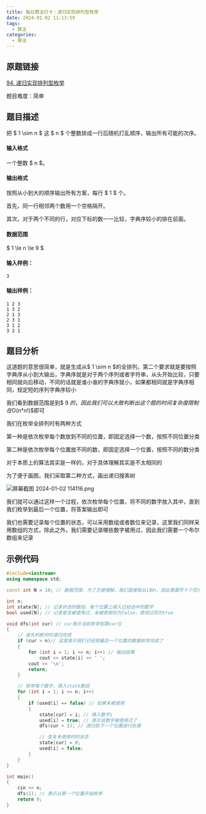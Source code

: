 ```yaml
---
title: 每日算法打卡：递归实现排列型枚举
date: 2024-01-02 11:13:59
tags:
  - 算法
categories:
  - 算法
---
```


## 原题链接

[94. 递归实现排列型枚举](https://www.acwing.com/problem/content/96/)

题目难度：简单

## 题目描述

把 $ 1 \sim n $ 这 $ n $  个整数排成一行后随机打乱顺序，输出所有可能的次序。

#### 输入格式

一个整数 $ n $。

#### 输出格式

按照从小到大的顺序输出所有方案，每行 $ 1 $ 个。

首先，同一行相邻两个数用一个空格隔开。

其次，对于两个不同的行，对应下标的数一一比较，字典序较小的排在前面。

#### 数据范围

$ 1 \le n \le 9 $

#### 输入样例：

```
3 
```

#### 输出样例：

```
1 2 3
1 3 2
2 1 3
2 3 1
3 1 2
3 2 1 
```

## 题目分析

这道题的意思很简单，就是生成从$ 1 \sim n $的全排列，第二个要求就是要按照字典序从小到大输出，字典序就是对于两个序列或者字符串，从头开始比较，只要相同就向后移动，不同的话就是谁小谁的字典序就小，如果都相同就是字典序相同，规定短的序列字典序较小

我们看到数据范围是到$ 9 $的，因此我们可以大致判断出这个题的时间复杂度限制在$O(n*n!)$即可

我们在枚举全排列时有两种方式

第一种是依次枚举每个数放到不同的位置，即固定选择一个数，按照不同位置分类

第二种是依次枚举每个位置放不同的数，即固定选择一个位置，按照不同的数分类

对于本质上的算法其实是一样的，对于具体理解其实是不太相同的

为了便于画图，我们采取第二种方式，画出递归搜素树

![屏幕截图 2024-01-02 114116.png](https://s2.loli.net/2024/01/02/erAUKEQyqfvCSBH.png)

我们就可以通过这样一个过程，依次枚举每个位置，将不同的数字放入其中，直到我们枚举到最后一个位置，将答案输出即可

我们也需要记录每个位置的状态，可以采用数组或者数位来记录，这里我们同样采用数组的方式，除此之外，我们需要记录哪些数字被用过，因此我们需要一个布尔数组来记录

## 示例代码

```cpp
#include<iostream>
using namespace std;

const int N = 10; // 数据范围，为了方便理解，我们直接取从1到n，因此需要开十个空间

int n;
int state[N]; // 记录状态的数组，每个位置上填入已经选中的数字
bool used[N]; // 记录是否被使用过，未被使用则为false，使用过则为true

void dfs(int cur) // cur表示当前枚举到第cur位
{
    // 首先判断何时递归完成
    if (cur > n)// 这里表示我们已经把最后一个位置的数据枚举完成了
    {
        for (int i = 1; i <= n; i++) // 输出结果
            cout << state[i] << ' ';
        cout << '\n';
        return;
    }

    // 枚举每个数字，填入state数组
    for (int i = 1; i <= n; i++)
    {
        if (used[i] == false) // 如果未被使用
        {
            state[cur] = i; // 填入数字i
            used[i] = true; // 表示该数字被使用过了
            dfs(cur + 1); // 递归到下一个位置进行处理

            // 恢复未使用时的状态
            state[cur] = 0;
            used[i] = false;
        }
    }
}

int main()
{
    cin >> n;
    dfs(1); // 表示从第一个位置开始枚举
    return 0;
}
```

